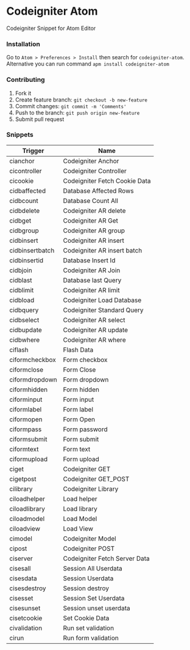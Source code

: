 # Codeigniter Atom

Codeigniter Snippet for Atom Editor

### Installation
Go to `Atom > Preferences > Install` then search for `codeigniter-atom`. Alternative you can run command 
`apm install codeigniter-atom`

### Contributing

1. Fork it
2. Create feature branch: `git checkout -b new-feature`
3. Commit changes: `git commit -m 'Comments'`
4. Push to the branch: `git push origin new-feature`
5. Submit pull request

### Snippets

|Trigger|Name|
| ---- |----|
|cianchor|Codeigniter Anchor|
|cicontroller|Codeigniter Controller|
|cicookie|Codeigniter Fetch Cookie Data|
|cidbaffected|Database Affected Rows|
|cidbcount|Database Count All|
|cidbdelete|Codeigniter AR delete|
|cidbget|Codeigniter AR Get|
|cidbgroup|Codeigniter AR group|
|cidbinsert|Codeigniter AR insert|
|cidbinsertbatch|Codeigniter AR insert batch|
|cidbinsertid|Database Insert Id|
|cidbjoin|Codeigniter AR Join|
|cidblast|Database last Query|
|cidblimit|Codeigniter AR limit|
|cidbload|Codeigniter Load Database|
|cidbquery|Codeigniter Standard Query|
|cidbselect|Codeigniter AR select|
|cidbupdate|Codeigniter AR update|
|cidbwhere|Codeigniter AR where|
|ciflash|Flash Data|
|ciformcheckbox|Form checkbox|
|ciformclose|Form Close|
|ciformdropdown|Form dropdown|
|ciformhidden|Form hidden|
|ciforminput|Form input|
|ciformlabel|Form label|
|ciformopen|Form Open|
|ciformpass|Form password|
|ciformsubmit|Form submit|
|ciformtext|Form text|
|ciformupload|Form upload|
|ciget|Codeigniter GET|
|cigetpost|Codeigniter GET_POST|
|cilibrary|Codeigniter Library|
|ciloadhelper|Load helper|
|ciloadlibrary|Load library|
|ciloadmodel|Load Model|
|ciloadview|Load View|
|cimodel|Codeigniter Model|
|cipost|Codeigniter POST|
|ciserver|Codeigniter Fetch Server Data|
|cisesall|Session All Userdata|
|cisesdata|Session Userdata|
|cisesdestroy|Session destroy|
|cisesset|Session Set Userdata|
|cisesunset|Session unset userdata|
|cisetcookie|Set Cookie Data|
|civalidation|Run set validation|
|cirun|Run form validation|
